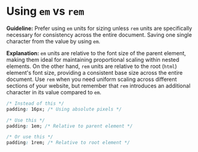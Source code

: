 # Using `em` vs `rem`

**Guideline:** Prefer using `em` units for sizing unless `rem` units are specifically necessary for consistency across the entire document. Saving one single character from the value by using `em`.

**Explanation:** `em` units are relative to the font size of the parent element, making them ideal for maintaining proportional scaling within nested elements. On the other hand, `rem` units are relative to the root (`html`) element's font size, providing a consistent base size across the entire document. Use `rem` when you need uniform scaling across different sections of your website, but remember that `rem` introduces an additional character in its value compared to `em`.

```css
/* Instead of this */
padding: 16px; /* Using absolute pixels */

/* Use this */
padding: 1em; /* Relative to parent element */

/* Or use this */
padding: 1rem; /* Relative to root element */
```